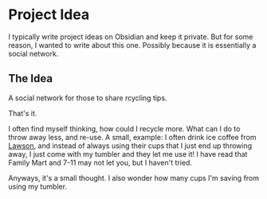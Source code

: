 # Project Idea

I typically write project ideas on Obsidian and keep it private. But for some reason,
I wanted to write about this one. Possibly because it is essentially a social network. 

## The Idea

A social network for those to share rcycling tips.

That's it. 

I often find myself thinking, how could I recycle more. What can I do to throw away less, and re-use. A small, example: I often drink ice coffee from [Lawson](https://en.wikipedia.org/wiki/Lawson_(store)), and instead of always using their cups that I just end up throwing away, I just come with my tumbler and they let me use it! I have read that Family Mart and 7-11 may not let you, but I haven't tried.

Anyways, it's a small thought. I also wonder how many cups I'm saving from using my tumbler. 